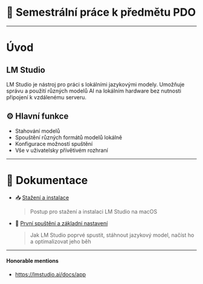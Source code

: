 # 📘 Semestrální práce k předmětu PDO

---

# Úvod

## LM Studio
LM Studio je nástroj pro práci s lokálními jazykovými modely. Umožňuje správu a použití různých modelů AI na lokálním hardware bez nutnosti připojení k vzdálenému serveru.

## ⚙️ Hlavní funkce
 - Stahování modelů
 - Spouštění různých formátů modelů lokálně
 - Konfigurace možností spuštění
 - Vše v uživatelsky přívětivém rozhraní

---

# 📄 Dokumentace

- 📥 [Stažení a instalace](./installation.md)  
  > Postup pro stažení a instalaci LM Studio na macOS

- 🚀 [První spuštění a základní nastavení](./first-run.md)  
  > Jak LM Studio poprvé spustit, stáhnout jazykový model, načíst ho a optimalizovat jeho běh

---

#### Honorable mentions
- https://lmstudio.ai/docs/app
